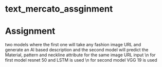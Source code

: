 # text_mercato_assginment
# Assignment
two models where the first one will take any fashion image URL and generate an AI based description and the second model will predict the Material, pattern and neckline attribute for the same image URL input
\n for first model resnet 50 and LSTM is used 
\n for second model VGG 19 is used 
